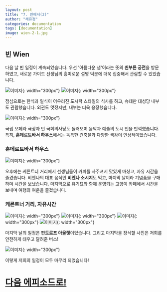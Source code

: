 ```yaml
---
layout: post
title: "7. 빈에서(2)"
author: "채유정"
categories: documentation
tags: [documentation]
image: wien-2-1.jpg
---
```


## 빈 Wien

다음 날 빈 일정이 계속되었습니다. 우선 '아름다운 샘'이라는 뜻의 **쇤부른 궁전**을 방문하였고, 새로운 가이드 선생님의 흥미로운 설명 덕분에 더욱 집중해서 관람할 수 있었습니다.

![이미지](/assets/img/wien-2-2.jpg "쇤부른 궁전"){: width="300px"}
![이미지](/assets/img/wien-2-3.jpg "쇤부른 궁전"){: width="300px"}

점심으로는 한식과 일식이 어우러진 도시락 스타일의 식사를 하고, 슈테판 대성당 내부도 관람했습니다. 외관도 멋졌지만, 내부는 더욱 웅장했습니다.

![이미지](/assets/img/wien-2-4.jpg "슈테판 대성당 내부"){: width="300px"}

국립 오페라 극장과 빈 국회의사당도 둘러보며 음악과 예술의 도시 빈을 만끽했습니다. 특히, **훈데르트바서 하우스**에서는 독특한 건축물과 다양한 색감이 인상적이었습니다.

### 훈데르트바서 하우스

![이미지](/assets/img/wien-2-5.jpg "훈데르트바서 하우스"){: width="300px"}

오후에는 케른트너 거리에서 선생님들이 커피를 사주셔서 맛있게 마셨고, 자유 시간을 즐겼습니다. 비엔나의 대표 음식인 **비엔나 소시지**도 먹고, 마지막 날이라 기념품을 구매하며 시간을 보냈습니다. 마지막으로 유기묘와 함께 운영되는 고양이 카페에서 시간을 보내며 여행의 여운을 즐겼습니다.

### 케른트너 거리, 자유시간

![이미지](/assets/img/wien-2-6.jpg "자유시간"){: width="300px"}
![이미지](/assets/img/wien-2-7.jpg "자유시간"){: width="300px"}
![이미지](/assets/img/wien-2-68.jpg "자유시간"){: width="300px"}
![이미지](/assets/img/wien-2-8.jpg "자유시간"){: width="300px"}

마지막 날의 일정은 **판도르프 아울렛**이었습니다.
그리고 마지막을 장식할 사진은 저희를 안전하게 태우고 달려준 버스!

![이미지](/assets/img/bus-1.jpg "판도르프 아울렛"){: width="300px"}

이렇게 저희의 일정이 모두 마무리 되었습니다!

# [다음 에피소드로!](https://y2ll5wxxx.github.io/bye)
